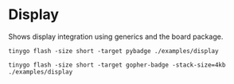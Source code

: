 # Display

Shows display integration using generics and the board package.

```
tinygo flash -size short -target pybadge ./examples/display
```

```
tinygo flash -size short -target gopher-badge -stack-size=4kb ./examples/display
```

